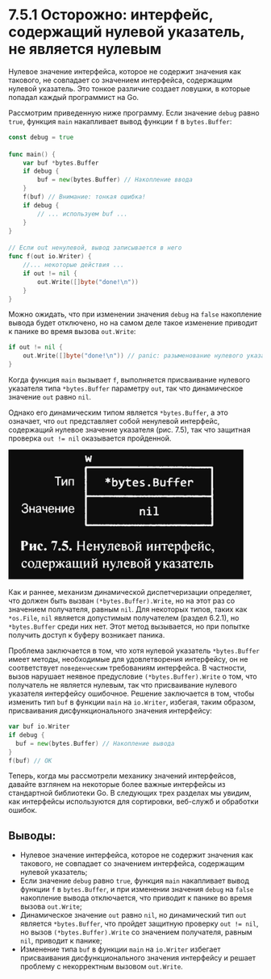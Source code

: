 # 7.5.1 Осторожно: интерфейс, содержащий нулевой указатель, не является нулевым

Нулевое значение интерфейса, которое не содержит значения как такового, не совпадает со значением интерфейса, содержащим
нулевой указатель. Это тонкое различие создает ловушки, в которые попадал каждый программист на Go.

Рассмотрим приведенную ниже программу. Если значение `debug` равно `true`, функция `main` накапливает вывод функции `f`
в `bytes.Buffer`:

``` go
const debug = true

func main() {
    var buf *bytes.Buffer
    if debug {
        buf = new(bytes.Buffer) // Накопление ввода
    }
    f(buf) // Внимание: тонкая ошибка!
    if debug {
        // ... используем buf ...
    }
}

// Если out ненулевой, вывод записывается в него
func f(out io.Writer) {
    //... некоторые действия ...
    if out != nil {
        out.Write([]byte("done!\n"))
    }
}
```

Можно ожидать, что при изменении значения `debug` на `false` накопление вывода будет отключено, но на самом деле такое
изменение приводит к панике во время вызова `out.Write`:

``` go
if out != nil {
    out.Write([]byte("done!\n")) // panic: разыменование нулевого указателя
}
```

Когда функция `main` вызывает `f`, выполняется присваивание нулевого указателя типа `*bytes.Buffer` параметру `out`, так
что динамическое значение `out` равно `nil`.

Однако его динамическим типом является `*bytes.Buffer`, а это означает, что `out` представляет собой ненулевой
интерфейс, содержащий нулевое значение указателя (рис. 7.5), так что защитная проверка `out != nil` оказывается
пройденной.

![рис. 7.5](img.png)

Как и раннее, механизм динамической диспетчеризации определяет, что должен быть вызван `(*bytes.Buffer).Write`, но на
этот раз со значением получателя, равным `nil`. Для некоторых типов, таких как `*os.File`, `nil` является допустимым
получателем (раздел 6.2.1), но `*bytes.Buffer` среди них нет. Этот метод вызывается, но при попытке получить доступ к
буферу возникает паника.

Проблема заключается в том, что хотя нулевой указатель `*bytes.Buffer` имеет методы, необходимые для удовлетворения
интерфейсу, он не соответствует `поведенческим` требованиям интерфейса. В частности, вызов нарушает неявное предусловие
`(*bytes.Buffer).Write` о том, что получатель не является нулевым, так что присваивание нулевого указателя интерфейсу
ошибочное. Решение заключается в том, чтобы изменить тип `buf` в функции `main` на `io.Writer`, избегая, таким образом,
присваивания дисфункционального значения интерфейсу:

``` go
var buf io.Writer
if debug {
  buf = new(bytes.Buffer) // Накопление вывода
}
f(buf) // OK
```

Теперь, когда мы рассмотрели механику значений интерфейсов, давайте взглянем на некоторые более важные интерфейсы из
стандартной библиотеки Go. В следующих трех разделах мы увидим, как интерфейсы используются для сортировки, веб-служб и
обработки ошибок.

## Выводы:

* Нулевое значение интерфейса, которое не содержит значения как такового, не совпадает со значением интерфейса,
  содержащим нулевой указатель;
* Если значение `debug` равно `true`, функция `main` накапливает вывод функции `f` в `bytes.Buffer`, и при изменении
  значения `debug` на `false` накопление вывода отключается, что приводит к панике во время вызова `out.Write`;
* Динамическое значение `out` равно `nil`, но динамический тип `out` является `*bytes.Buffer`, что пройдет защитную
  проверку
  `out != nil`, но вызов `(*bytes.Buffer).Write` со значением получателя, равным `nil`, приводит к панике;
* Изменение типа `buf` в функции `main` на `io.Writer` избегает присваивания дисфункционального значения интерфейсу и
  решает проблему с некорректным вызовом `out.Write`.